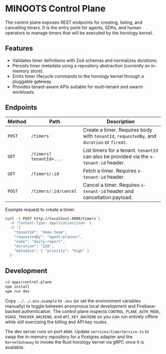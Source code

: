 # MINOOTS Control Plane

The control plane exposes REST endpoints for creating, listing, and cancelling timers. It is the entry point for agents,
SDKs, and human operators to manage timers that will be executed by the horology kernel.

## Features
- Validates timer definitions with Zod schemas and normalizes durations.
- Persists timer metadata using a repository abstraction (currently an in-memory store).
- Emits timer lifecycle commands to the horology kernel through a pluggable gateway.
- Provides tenant-aware APIs suitable for multi-tenant and swarm workloads.

## Endpoints
| Method | Path | Description |
| --- | --- | --- |
| `POST` | `/timers` | Create a timer. Requires body with `tenantId`, `requestedBy`, and `duration` or `fireAt`. |
| `GET` | `/timers?tenantId=...` | List timers for a tenant. `tenantId` can also be provided via the `x-tenant-id` header. |
| `GET` | `/timers/:id` | Fetch a timer. Requires `x-tenant-id` header. |
| `POST` | `/timers/:id/cancel` | Cancel a timer. Requires `x-tenant-id` header and cancellation payload. |

Example request to create a timer:
```bash
curl -X POST http://localhost:4000/timers \
  -H 'Content-Type: application/json' \
  -d '{
    "tenantId": "demo-team",
    "requestedBy": "agent:planner",
    "name": "daily-report",
    "duration": "15m",
    "metadata": { "priority": "high" }
  }'
```

## Development
```bash
cd apps/control-plane
npm install
npm run dev
```

Copy `../../.env.example` to `.env` (or set the environment variables manually) to toggle between anonymous local development
and Firebase-backed authentication. The control plane inspects `CONTROL_PLANE_AUTH_MODE`, `USAGE_TRACKER_BACKEND`, and
`API_KEY_BACKEND` so you can run entirely offline while still exercising the billing and API key routes.

The dev server runs on port `4000`. Update `services/timerService.ts` to swap the in-memory repository for a Postgres adapter
and the `KernelGateway` to invoke the Rust horology kernel via gRPC once it is available.
